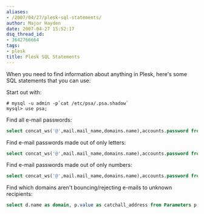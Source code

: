 ```yaml
---
aliases:
- /2007/04/27/plesk-sql-statements/
author: Major Hayden
date: 2007-04-27 15:52:17
dsq_thread_id:
- 3642766664
tags:
- plesk
title: Plesk SQL Statements
---
```


When you need to find information about anything in Plesk, here's some SQL statements that you can use:

Start out with:

```
# mysql -u admin -p`cat /etc/psa/.psa.shadow`
mysql> use psa;
```

Find all e-mail passwords:

```sql
select concat_ws('@',mail.mail_name,domains.name),accounts.password from domains,mail,accounts where domains.id=mail.dom_id and accounts.id=mail.account_id order by domains.name ASC,mail.mail_name ASC;
```

Find e-mail passwords made out of only letters:

```sql
select concat_ws('@',mail.mail_name,domains.name),accounts.password from domains,mail,accounts where domains.id=mail.dom_id and accounts.id=mail.account_id and accounts.password rlike binary '^[a-z]+$';
```

Find e-mail passwords made out of only numbers:

```sql
select concat_ws('@',mail.mail_name,domains.name),accounts.password from domains,mail,accounts where domains.id=mail.dom_id and accounts.id=mail.account_id and accounts.password rlike '^[0-9]+$';
```

Find which domains aren't bouncing/rejecting e-mails to unknown recipients:

```sql
select d.name as domain, p.value as catchall_address from Parameters p, DomainServices ds, domains d where d.id = ds.dom_id and ds.parameters_id = p.id and p.parameter = 'catch_addr' order by d.name
```